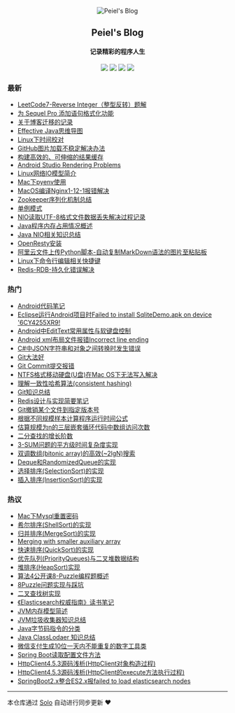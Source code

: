 <p align="center"><img alt="Peiel's Blog" src="http://peierlong-blog.oss-cn-hongkong.aliyuncs.com/uPic/logo.png"></p><h2 align="center">
Peiel's Blog
</h2>

<h4 align="center">记录精彩的程序人生</h4>
<p align="center"><a title="Peiel's Blog" target="_blank" href="https://github.com/peiel/solo-blog"><img src="https://img.shields.io/github/last-commit/peiel/solo-blog.svg?style=flat-square&color=FF9900"></a>
<a title="GitHub repo size in bytes" target="_blank" href="https://github.com/peiel/solo-blog"><img src="https://img.shields.io/github/repo-size/peiel/solo-blog.svg?style=flat-square"></a>
<a title="Solo Version" target="_blank" href="https://github.com/88250/solo/releases"><img src="https://img.shields.io/badge/solo-4.2.0-f1e05a.svg?style=flat-square&color=blueviolet"></a>
<a title="Hits" target="_blank" href="https://github.com/88250/hits"><img src="https://hits.b3log.org/peiel/solo-blog.svg"></a></p>

### 最新

* [LeetCode7-Reverse Integer（整型反转）题解](https://www.peiel.com/articles/2020/07/10/1594374522975.html)
* [为 Sequel Pro 添加语句格式化功能](https://www.peiel.com/articles/2020/07/10/1594373433242.html)
* [关于博客迁移的记录](https://www.peiel.com/articles/2020/07/10/1594372897661.html)
* [Effective Java思维导图](https://www.peiel.com/articles/2020/07/10/1594364697477.html)
* [Linux下时间校对](https://www.peiel.com/articles/2020/07/10/1594364696535.html)
* [GitHub图片加载不稳定解决办法](https://www.peiel.com/articles/2020/07/10/1594364695772.html)
* [构建高效的、可伸缩的结果缓存](https://www.peiel.com/articles/2020/07/10/1594364695469.html)
* [Android Studio Rendering Problems](https://www.peiel.com/articles/2020/07/10/1594364695148.html)
* [Linux网络IO模型简介](https://www.peiel.com/articles/2020/07/10/1594364694020.html)
* [Mac下pyenv使用](https://www.peiel.com/articles/2020/07/10/1594364693462.html)
* [MacOS编译Nginx1-12-1报错解决](https://www.peiel.com/articles/2020/07/10/1594364690178.html)
* [Zookeeper序列化机制总结](https://www.peiel.com/articles/2020/07/10/1594364689667.html)
* [单例模式](https://www.peiel.com/articles/2020/07/10/1594364689358.html)
* [NIO读取UTF-8格式文件数据丢失解决过程记录](https://www.peiel.com/articles/2020/07/10/1594364687358.html)
* [Java程序内存占用情况概述](https://www.peiel.com/articles/2020/07/10/1594364686596.html)
* [Java NIO相关知识总结](https://www.peiel.com/articles/2020/07/10/1594364685049.html)
* [OpenResty安装](https://www.peiel.com/articles/2020/07/10/1594364684240.html)
* [阿里云文件上传Python脚本-自动复制MarkDown语法的图片至粘贴板](https://www.peiel.com/articles/2020/07/10/1594364683443.html)
* [Linux下命令行编辑相关快捷键](https://www.peiel.com/articles/2020/07/10/1594364683083.html)
* [Redis-RDB-持久化错误解决](https://www.peiel.com/articles/2020/07/10/1594364682674.html)

### 热门

* [Android代码笔记](https://www.peiel.com/articles/2015/04/15/1429108989099.html)
* [Eclipse运行Android项目时Failed to install SqliteDemo.apk on device '6CY4255XR9!](https://www.peiel.com/articles/2015/05/14/1431534801040.html)
* [Android中EditText常用属性与软键盘控制](https://www.peiel.com/articles/2015/05/14/1431618060129.html)
* [Android xml布局文件报错Incorrect line ending](https://www.peiel.com/articles/2015/05/18/1431885721032.html)
* [C#中JSON字符串和对象之间转换时发生错误](https://www.peiel.com/articles/2015/10/24/1445691796128.html)
* [Git大法好](https://www.peiel.com/articles/2015/11/17/1447773191085.html)
* [Git Commit提交报错](https://www.peiel.com/articles/2015/11/24/1448360542088.html)
* [NTFS格式移动硬盘(U盘)在Mac OS下无法写入解决](https://www.peiel.com/articles/2016/09/02/1472827211108.html)
* [理解一致性哈希算法(consistent hashing)](https://www.peiel.com/articles/2016/10/10/1476102280109.html)
* [Git知识总结](https://www.peiel.com/articles/2017/05/16/1494874091130.html)
* [Redis设计与实现简要笔记](https://www.peiel.com/articles/2017/07/31/1501497365088.html)
* [Git撤销某个文件到指定版本号](https://www.peiel.com/articles/2017/10/16/1508165745042.html)
* [根据不同规模样本计算程序运行时间公式](https://www.peiel.com/articles/2017/11/22/1511281811050.html)
* [估算规模为n的三层嵌套循环代码中数组访问次数](https://www.peiel.com/articles/2017/12/02/1512151122025.html)
* [二分查找的增长阶数](https://www.peiel.com/articles/2017/12/04/1512396000099.html)
* [3-SUM问题的平方级时间复杂度实现](https://www.peiel.com/articles/2017/12/05/1512408300024.html)
* [双调数组(bitonic array)的高效(~2lgN)搜索](https://www.peiel.com/articles/2017/12/05/1512428460144.html)
* [Deque和RandomizedQueue的实现](https://www.peiel.com/articles/2017/12/11/1513006325081.html)
* [选择排序(SelectionSort)的实现](https://www.peiel.com/articles/2017/12/13/1513099537128.html)
* [插入排序(InsertionSort)的实现](https://www.peiel.com/articles/2017/12/13/1513099573020.html)

### 热议

* [Mac下Mysql重置密码](https://www.peiel.com/articles/2020/07/10/1594364698332.html)
* [希尔排序(ShellSort)的实现](https://www.peiel.com/articles/2017/12/13/1513099591073.html)
* [归并排序(MergeSort)的实现](https://www.peiel.com/articles/2017/12/15/1513350244024.html)
* [Merging with smaller auxiliary array](https://www.peiel.com/articles/2017/12/18/1513608397117.html)
* [快速排序(QuickSort)的实现](https://www.peiel.com/articles/2017/12/26/1514223043103.html)
* [优先队列(PriorityQueues)与二叉堆数据结构](https://www.peiel.com/articles/2017/12/26/1514224520023.html)
* [堆排序(HeapSort)实现](https://www.peiel.com/articles/2017/12/26/1514288160031.html)
* [算法4公开课8-Puzzle编程题概述](https://www.peiel.com/articles/2018/01/18/1516288798035.html)
* [8Puzzle问题实现与踩坑](https://www.peiel.com/articles/2018/01/23/1516644195124.html)
* [二叉查找树实现](https://www.peiel.com/articles/2018/02/09/1518186103044.html)
* [《Elasticsearch权威指南》读书笔记](https://www.peiel.com/articles/2018/03/06/1520346687200.html)
* [JVM内存模型简述](https://www.peiel.com/articles/2018/03/10/1520619074037.html)
* [JVM垃圾收集器知识总结](https://www.peiel.com/articles/2018/03/10/1520619385070.html)
* [Java字节码指令的分类](https://www.peiel.com/articles/2018/03/28/1522251390139.html)
* [Java ClassLodaer 知识总结](https://www.peiel.com/articles/2018/03/29/1522255565038.html)
* [微信支付生成10位一天内不能重复的数字工具类](https://www.peiel.com/articles/2018/05/16/1526400015201.html)
* [Spring Boot读取配置文件方法](https://www.peiel.com/articles/2018/06/21/1529591570103.html)
* [HttpClient4.5.3源码浅析(HttpClient对象构造过程)](https://www.peiel.com/articles/2018/06/29/1530202947000.html)
* [HttpClient4.5.3源码浅析(HttpClient的execute方法执行过程)](https://www.peiel.com/articles/2018/06/29/1530284823046.html)
* [SpringBoot2.x整合ES2.x报failed to load elasticsearch nodes](https://www.peiel.com/articles/2018/07/18/1531909576124.html)

---

本仓库通过 [Solo](https://github.com/88250/solo) 自动进行同步更新 ❤️ 